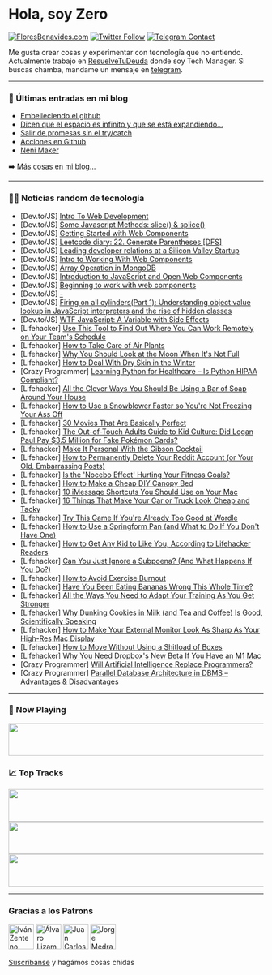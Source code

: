 # Hola, soy Zero

[![FloresBenavides.com](https://img.shields.io/website?down_message=oops&label=MiBlog&style=for-the-badge&up_message=online&url=https%3A%2F%2Ffloresbenavides.com)](https://floresbenavides.com) [![Twitter Follow](https://img.shields.io/twitter/follow/ZeroDragon?color=%231DA1F2&label=Follow&logo=twitter&logoColor=ffffff&style=for-the-badge)](https://twitter.com/zerodragon) [![Telegram Contact](https://img.shields.io/badge/escr%C3%ADbeme-ZeroDragon-%2326A5E4?style=for-the-badge&logo=telegram)](https://t.me/zerodragon)

Me gusta crear cosas y experimentar con tecnología que no entiendo.
Actualmente trabajo en [ResuelveTuDeuda](http://github.com/resuelve) donde soy Tech Manager.
Si buscas chamba, mandame un mensaje en [telegram](https://t.me/zerodragon).

---

### 📕 Últimas entradas en mi blog
<!-- BLOG-POST-LIST:START -->
- [Embelleciendo el github](https://floresbenavides.com/embelleciendo-el-github/)
- [Dicen que el espacio es infinito y que se está expandiendo…](https://floresbenavides.com/dicen-que-el-espacio-es-infinito-y-que-se-esta-expandiendo/)
- [Salir de promesas sin el try/catch](https://floresbenavides.com/salir-de-promesas-sin-el-try-catch/)
- [Acciones en Github](https://floresbenavides.com/acciones-en-github/)
- [Neni Maker](https://floresbenavides.com/neni-maker/)
<!-- BLOG-POST-LIST:END -->

➡️ [Más cosas en mi blog...](https://floresbenavides.com)

---

### 👨‍💻 Noticias random de tecnología
<!-- TECH-POSTS:START -->
- [Dev.to/JS] [Intro To Web Development](https://dev.to/brt5181/intro-to-web-development-4ni3)
- [Dev.to/JS] [Some Javascript Methods: slice&lpar;&rpar; &amp; splice&lpar;&rpar;](https://dev.to/avaldez98/some-javascript-methods-slice-splice-330f)
- [Dev.to/JS] [Getting Started with Web Components](https://dev.to/taylormorini/getting-started-with-web-components-10k0)
- [Dev.to/JS] [Leetcode diary: 22. Generate Parentheses [DFS]](https://dev.to/kevin074/leetcode-diary-22-generate-parentheses-dfs-41dd)
- [Dev.to/JS] [Leading developer relations at a Silicon Valley Startup](https://dev.to/nutlope/leading-developer-relations-at-a-silicon-valley-startup-kbd)
- [Dev.to/JS] [Intro to Working With Web Components](https://dev.to/aidenbrook/intro-to-working-with-web-components-ffh)
- [Dev.to/JS] [Array Operation in MongoDB](https://dev.to/lazypro/array-operation-in-mongodb-2jf0)
- [Dev.to/JS] [Introduction to JavaScript and Open Web Components](https://dev.to/abbeylyle4/introduction-to-javascript-and-open-web-components-3jno)
- [Dev.to/JS] [Beginning to work with web components](https://dev.to/hek5118/beginning-to-work-with-web-components-4kn5)
- [Dev.to/JS] [-](https://dev.to/jorgecornejodev/--on2)
- [Dev.to/JS] [Firing on all cylinders&lpar;Part 1&rpar;: Understanding object value lookup in JavaScript interpreters and the rise of hidden classes](https://dev.to/about14sheep/firing-on-all-cylinderspart-1-understanding-object-value-lookup-in-dynamic-languages-and-the-rise-of-hidden-classes-in-v8-5h62)
- [Dev.to/JS] [WTF JavaScript: A Variable with Side Effects](https://dev.to/p42/wtf-javascript-a-variable-with-side-effects-5e3h)
- [Lifehacker] [Use This Tool to Find Out Where You Can Work Remotely on Your Team&#39;s Schedule](https://lifehacker.com/use-this-tool-to-find-out-where-you-can-work-remotely-o-1848363514)
- [Lifehacker] [How to Take Care of Air Plants](https://lifehacker.com/how-to-take-care-of-air-plants-1848363778)
- [Lifehacker] [Why You Should Look at the Moon When It&#39;s Not Full](https://lifehacker.com/why-you-should-look-at-the-moon-when-its-not-full-1848363559)
- [Lifehacker] [How to Deal With Dry Skin in the Winter](https://lifehacker.com/how-to-deal-with-dry-skin-in-the-winter-1848362017)
- [Crazy Programmer] [Learning Python for Healthcare – Is Python HIPAA Compliant?](https://www.thecrazyprogrammer.com/2022/01/learning-python-for-healthcare.html)
- [Lifehacker] [All the Clever Ways You Should Be Using a Bar of Soap Around Your House](https://lifehacker.com/all-the-clever-ways-you-should-be-using-a-bar-of-soap-a-1848362035)
- [Lifehacker] [How to Use a Snowblower Faster so You&#39;re Not Freezing Your Ass Off](https://lifehacker.com/how-to-use-a-snowblower-faster-so-youre-not-freezing-yo-1848362043)
- [Lifehacker] [30 Movies That Are Basically Perfect](https://lifehacker.com/30-movies-that-are-basically-perfect-1848244337)
- [Lifehacker] [The Out-of-Touch Adults Guide to Kid Culture: Did Logan Paul Pay $3.5 Million for Fake Pokémon Cards?](https://lifehacker.com/the-out-of-touch-adults-guide-to-kid-culture-did-logan-1848361658)
- [Lifehacker] [Make It Personal With the Gibson Cocktail](https://lifehacker.com/make-it-personal-with-the-gibson-cocktail-1848359019)
- [Lifehacker] [How to Permanently Delete Your Reddit Account &lpar;or Your Old, Embarrassing Posts&rpar;](https://lifehacker.com/how-to-permanently-delete-your-reddit-account-or-your-1848358561)
- [Lifehacker] [Is the &#39;Nocebo Effect&#39; Hurting Your Fitness Goals?](https://lifehacker.com/is-the-nocebo-effect-hurting-your-health-goals-1848360955)
- [Lifehacker] [How to Make a Cheap DIY Canopy Bed](https://lifehacker.com/how-to-make-a-cheap-diy-canopy-bed-1848358179)
- [Lifehacker] [10 iMessage Shortcuts You Should Use on Your Mac](https://lifehacker.com/10-imessage-shortcuts-you-should-use-on-your-mac-1848358696)
- [Lifehacker] [16 Things That Make Your Car or Truck Look Cheap and Tacky](https://lifehacker.com/16-things-that-make-your-car-or-truck-look-cheap-and-ta-1848354984)
- [Lifehacker] [Try This Game If You&#39;re Already Too Good at Wordle](https://lifehacker.com/try-this-game-if-youre-already-too-good-at-wordle-1848356298)
- [Lifehacker] [How to Use a Springform Pan &lpar;and What to Do If You Don&#39;t Have One&rpar;](https://lifehacker.com/how-to-use-a-springform-pan-and-what-to-do-if-you-dont-1848355848)
- [Lifehacker] [How to Get Any Kid to Like You, According to Lifehacker Readers](https://lifehacker.com/how-to-get-any-kid-to-like-you-according-to-lifehacker-1848355412)
- [Lifehacker] [Can You Just Ignore a Subpoena? &lpar;And What Happens If You Do?&rpar;](https://lifehacker.com/can-you-just-ignore-a-subpoena-and-what-happens-if-yo-1848353480)
- [Lifehacker] [How to Avoid Exercise Burnout](https://lifehacker.com/how-to-avoid-exercise-burnout-1848352174)
- [Lifehacker] [Have You Been Eating Bananas Wrong This Whole Time?](https://lifehacker.com/have-you-been-eating-bananas-wrong-this-whole-time-1848354915)
- [Lifehacker] [All the Ways You Need to Adapt Your Training As You Get Stronger](https://lifehacker.com/all-the-ways-you-need-to-adapt-your-training-as-you-get-1848355616)
- [Lifehacker] [Why Dunking Cookies in Milk &lpar;and Tea and Coffee&rpar; Is Good, Scientifically Speaking](https://lifehacker.com/why-dunking-cookies-in-milk-and-tea-and-coffee-is-goo-1848354596)
- [Lifehacker] [How to Make Your External Monitor Look As Sharp As Your High-Res Mac Display](https://lifehacker.com/how-to-make-your-external-monitor-look-as-sharp-as-your-1848352179)
- [Lifehacker] [How to Move Without Using a Shitload of Boxes](https://lifehacker.com/how-to-move-without-using-a-shitload-of-boxes-1848254112)
- [Lifehacker] [Why You Need Dropbox&#39;s New Beta If You Have an M1 Mac](https://lifehacker.com/why-you-need-dropboxs-new-beta-if-you-have-an-m1-mac-1848352613)
- [Crazy Programmer] [Will Artificial Intelligence Replace Programmers?](https://www.thecrazyprogrammer.com/2022/01/will-artificial-intelligence-replace-programmers.html)
- [Crazy Programmer] [Parallel Database Architecture in DBMS – Advantages &amp; Disadvantages](https://www.thecrazyprogrammer.com/2022/01/parallel-database-architecture.html)<!-- TECH-POSTS:END -->

---

### 🎵 Now Playing
<a href="https://spotify-now-playing-dun.vercel.app/now-playing?open"><img src="https://spotify-now-playing-dun.vercel.app/now-playing" width="540" height="64"></a>

### 📈 Top Tracks
<a href="https://spotify-now-playing-dun.vercel.app/top-tracks?i=1&open"><img src="https://spotify-now-playing-dun.vercel.app/top-tracks?i=1" width="540" height="64"></a>
<a href="https://spotify-now-playing-dun.vercel.app/top-tracks?i=2&open"><img src="https://spotify-now-playing-dun.vercel.app/top-tracks?i=2" width="540" height="64"></a>
<a href="https://spotify-now-playing-dun.vercel.app/top-tracks?i=3&open"><img src="https://spotify-now-playing-dun.vercel.app/top-tracks?i=3" width="540" height="64"></a>

---

### Gracias a los Patrons
[<img src="https://avatars.githubusercontent.com/u/243380?v=4" alt="Iván Zenteno" width="50px">](https://github.com/k001) [<img src="https://avatars.githubusercontent.com/u/19955639?v=4" alt="Álvaro Lizama" width="50px">](https://github.com/alvarolizama) [<img src="https://avatars.githubusercontent.com/u/2718753?v=4" alt="Juan Carlos Ruiz" width="50px">](https://github.com/JuanCrg90) [<img src="https://avatars.githubusercontent.com/u/37025?v=4" alt="Jorge Medrano" width="50px">](https://github.com/h1pp1e) 

[Suscríbanse](https://www.patreon.com/zerodragon) y hagámos cosas chidas
